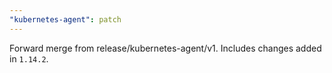 ```yaml
---
"kubernetes-agent": patch
---
```


Forward merge from release/kubernetes-agent/v1. Includes changes added in `1.14.2`.
